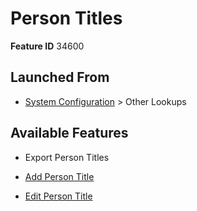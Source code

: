 # Person Titles

**Feature ID** 34600

## Launched From

- [System Configuration](System%20Configuration.md) > Other Lookups

## Available Features

- Export Person Titles

- [Add Person Title](Add%20Person%20Title.md)

- [Edit Person Title](Edit%20Person%20Title.md)



































































